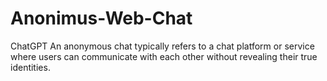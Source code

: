 # Anonimus-Web-Chat
 ChatGPT An anonymous chat typically refers to a chat platform or service where users can communicate with each other without revealing their true identities.
